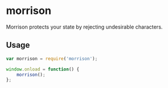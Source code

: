 # morrison
Morrison protects your state by rejecting undesirable characters.

## Usage
```javascript
var morrison = require('morrison');

window.onload = function() {
    morrison();
};
```
